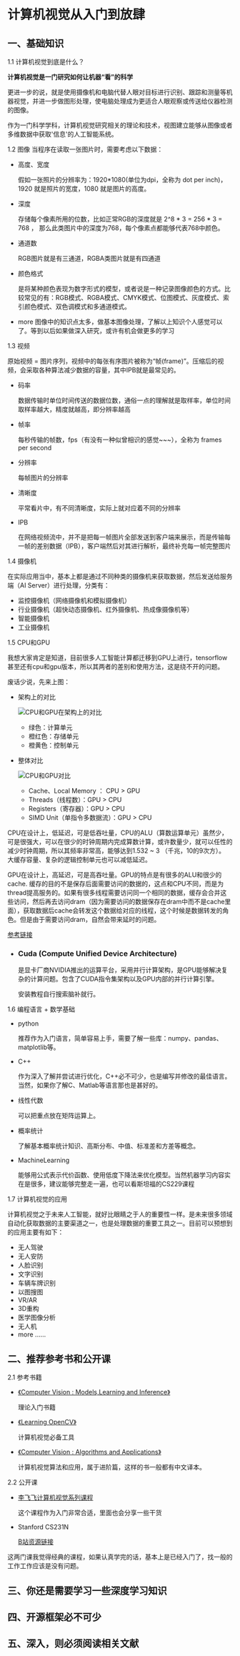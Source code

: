 # 计算机视觉从入门到放肆

## 一、基础知识
1.1 计算机视觉到底是什么？

**计算机视觉是一门研究如何让机器“看”的科学**

更进一步的说，就是使用摄像机和电脑代替人眼对目标进行识别、跟踪和测量等机器视觉，并进一步做图形处理，使电脑处理成为更适合人眼观察或传送给仪器检测的图像。

作为一门科学学科，计算机视觉研究相关的理论和技术，视图建立能够从图像或者多维数据中获取'信息'的人工智能系统。

1.2 图像
当程序在读取一张图片时，需要考虑以下数据：

- 高度、宽度

    假如一张照片的分辨率为：1920*1080(单位为dpi，全称为 dot per inch)，1920 就是照片的宽度，1080 就是图片的高度。

- 深度

    存储每个像素所用的位数，比如正常RGB的深度就是 2^8 * 3 = 256 * 3 = 768 ， 那么此类图片中的深度为768，每个像素点都能够代表768中颜色。

- 通道数

    RGB图片就是有三通道，RGBA类图片就是有四通道

- 颜色格式

    是将某种颜色表现为数字形式的模型，或者说是一种记录图像颜色的方式。比较常见的有：RGB模式、RGBA模式、CMYK模式、位图模式、灰度模式、索引颜色模式、双色调模式和多通道模式。

- more 
    图像中的知识点太多，做基本图像处理，了解以上知识个人感觉可以了。等到以后如果做深入研究，或许有机会做更多的学习

1.3 视频

原始视频 = 图片序列，视频中的每张有序图片被称为“帧(frame)”。压缩后的视频，会采取各种算法减少数据的容量，其中IPB就是最常见的。
- 码率

    数据传输时单位时间传送的数据位数，通俗一点的理解就是取样率，单位时间取样率越大，精度就越高，即分辨率越高
- 帧率

    每秒传输的帧数，fps（有没有一种似曾相识的感觉~~~），全称为 frames per second
    
- 分辨率

    每帧图片的分辨率

- 清晰度

    平常看片中，有不同清晰度，实际上就对应着不同的分辨率

- IPB
    
    在网络视频流中，并不是把每一帧图片全部发送到客户端来展示，而是传输每一帧的差别数据（IPB），客户端然后对其进行解析，最终补充每一帧完整图片


1.4 摄像机

在实际应用当中，基本上都是通过不同种类的摄像机来获取数据，然后发送给服务端（AI Server）进行处理，分类有：

- 监控摄像机（网络摄像机和模拟摄像机）
- 行业摄像机（超快动态摄像机、红外摄像机、热成像摄像机等）
- 智能摄像机
- 工业摄像机


1.5 CPU和GPU

我想大家肯定是知道，目前很多人工智能计算都迁移到GPU上进行，tensorflow甚至还有cpu和gpu版本，所以其两者的差别和使用方法，这是绕不开的问题。

废话少说，先来上图：
- 架构上的对比

    ![CPU和GPU在架构上的对比](./imgs/cpu-and-gpu-design.jpg)

    - 绿色：计算单元
    - 橙红色：存储单元
    - 橙黄色：控制单元

- 整体对比

    ![CPU和GPU对比](./imgs/cpu-and-gpu.png)

    - Cache、Local Memory ： CPU > GPU
    - Threads（线程数）：GPU > CPU
    - Registers（寄存器）：GPU > CPU 
    - SIMD Unit（单指令多数据流）：GPU > CPU


CPU在设计上，低延迟，可是低吞吐量，CPU的ALU（算数运算单元）虽然少，可是很强大，可以在很少的时钟周期内完成算数计算，或许数量少，就可以任性的减少时钟周期，所以其频率非常高，能够达到1.532 ~ 3 （千兆，10的9次方）。
大缓存容量、复杂的逻辑控制单元也可以减低延迟。

GPU在设计上，高延迟，可是高吞吐量。GPU的特点是有很多的ALU和很少的cache. 缓存的目的不是保存后面需要访问的数据的，这点和CPU不同，而是为thread提高服务的。如果有很多线程需要访问同一个相同的数据，缓存会合并这些访问，然后再去访问dram（因为需要访问的数据保存在dram中而不是cache里面），获取数据后cache会转发这个数据给对应的线程，这个时候是数据转发的角色。但是由于需要访问dram，自然会带来延时的问题。

[参考链接](https://www.zhihu.com/question/19903344/answer/96081382)


- ### Cuda (Compute Unified Device Architecture)

    是显卡厂商NVIDIA推出的运算平台，采用并行计算架构，是GPU能够解决复杂的计算问题。包含了CUDA指令集架构以及GPU内部的并行计算引擎。

    安装教程自行搜索脑补就行。


1.6 编程语言 + 数学基础

- python

    推荐作为入门语言，简单容易上手，需要了解一些库：numpy、pandas、matplotlib等。

- C++

    作为深入了解并尝试进行优化，C++必不可少，也是编写并修改的最佳语言。当然，如果你了解C、Matlab等语言那也是甚好的。

- 线性代数

    可以把重点放在矩阵运算上。

- 概率统计

    了解基本概率统计知识、高斯分布、中值、标准差和方差等概念。

- MachineLearning

    能够用公式表示代价函数、使用低度下降法来优化模型。当然机器学习内容实在是很多，建议能够完整走一遍，也可以看斯坦福的CS229课程
    

1.7 计算机视觉的应用

计算机视觉之于未来人工智能，就好比眼睛之于人的重要性一样。是未来很多领域自动化获取数据的主要渠道之一，也是处理数据的重要工具之一。目前可以预想到的应用主要有如下：
- 无人驾驶
- 无人安防
- 人脸识别
- 文字识别
- 车辆车牌识别
- 以图搜图
- VR/AR
- 3D重构
- 医学图像分析
- 无人机
- more ......


## 二、推荐参考书和公开课

2.1 参考书籍

- [《Computer Vision : Models,Learning and Inference》](http://www.computervisionmodels.com/)

    理论入门书籍

- [《Learning OpenCV》](https://book.douban.com/subject/26579824/)

    计算机视觉必备工具

- [《Computer Vision : Algorithms and Applications》](http://www.springer.com/cn/book/9781848829343)

    计算机视觉算法和应用，属于进阶篇，这样的书一般都有中文译本。

2.2 公开课

- [李飞飞计算机视觉系列课程](http://study.163.com/course/courseMain.htm?courseId=1003223001)

    这个课程作为入门非常合适，里面也会分享一些干货

- Stanford CS231N

    [B站资源链接](https://www.bilibili.com/video/av17204303?from=search&seid=2858527165010946306)

这两门课我觉得经典的课程，如果认真学完的话，基本上是已经入门了，找一般的工作工作应该是没有问题。


## 三、你还是需要学习一些深度学习知识



## 四、开源框架必不可少

## 五、深入，则必须阅读相关文献

